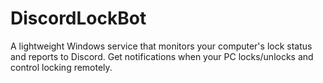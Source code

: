 # DiscordLockBot
 A lightweight Windows service that monitors your computer's lock status and reports to Discord. Get notifications when your PC locks/unlocks and control locking remotely.
